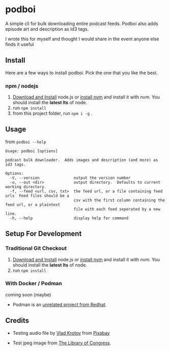# podboi

A simple cli for bulk downloading entire podcast feeds.  Podboi also adds episode art and description as Id3 tags.

I wrote this for myself and thought I would share in the event anyone else finds it useful

## Install

Here are a few ways to install podboi.  Pick the one that you like the best.

### npm / nodejs

1. [Download and Install](https://nodejs.org/) node.js or [install nvm](https://github.com/nvm-sh/nvm?tab=readme-ov-file#installing-and-updating) and install it with nvm.  You should install the **latest lts** of node.
2. run `npm install`
3. from this project folder, run `npm i -g` .

## Usage

from `podboi --help`

```
Usage: podboi [options]

podcast bulk downloader.  Adds images and description (and more) as id3 tags.

Options:
  -V, --version               output the version number
  -o, --out <dir>             output directory.  Defaults to current working directory.
  -f, --feed <url, csv, txt>  the feed url, or a file containing feed urls  Feed files should be a
                              csv with the first column containing the feed url, or a plaintext
                              file with each feed seperated by a new line.
  -h, --help                  display help for command
```


## Setup For Development

### Traditional Git Checkout

1. [Download and Install](https://nodejs.org/) node.js or [install nvm](https://github.com/nvm-sh/nvm?tab=readme-ov-file#installing-and-updating) and install it with nvm.  You should install the **latest lts** of node.
2. run `npm install`

### With Docker / Podman

coming soon (maybe)

* Podman is an [unrelated project from Redhat](https://podman.io/).

## Credits

- Testing audio file by <a href="https://pixabay.com/users/moodmode-33139253/?utm_source=link-attribution&utm_medium=referral&utm_campaign=music&utm_content=201745">Vlad Krotov</a> from <a href="https://pixabay.com/music//?utm_source=link-attribution&utm_medium=referral&utm_campaign=music&utm_content=201745">Pixabay</a>

- Test jpeg image from [The Library of Congress](https://www.loc.gov/resource/ds.04028/).